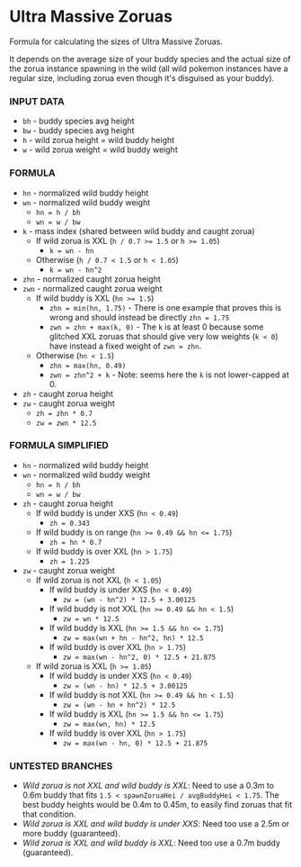 # Ultra Massive Zoruas

Formula for calculating the sizes of Ultra Massive Zoruas.

It depends on the average size of your buddy species and the actual size of the zorua instance spawning in the wild (all wild pokemon instances have a regular size, including zorua even though it's disguised as your buddy).

### INPUT DATA

- `bh` - buddy species avg height
- `bw` - buddy species avg height
- `h` - wild zorua height = wild buddy height
- `w` - wild zorua weight = wild buddy weight

### FORMULA

- `hn` - normalized wild buddy height
- `wn` - normalized wild buddy weight
  - `hn = h / bh`
  - `wn = w / bw`
- `k` - mass index (shared between wild buddy and caught zorua)
  - If wild zorua is XXL (`h / 0.7 >= 1.5` or `h >= 1.05`)
    - `k = wn - hn`
  - Otherwise (`h / 0.7 < 1.5` or `h < 1.05`)
    - `k = wn - hn^2`
- `zhn` - normalized caught zorua height
- `zwn` - normalized caught zorua weight
  - If wild buddy is XXL (`hn >= 1.5`)
    - `zhn = min(hn, 1.75)` - There is one example that proves this is wrong and should instead be directly `zhn = 1.75`
    - `zwn = zhn + max(k, 0)` - The `k` is at least 0 because some glitched XXL zoruas that should give very low weights (`k < 0`) have instead a fixed weight of `zwn = zhn`.
  - Otherwise (`hn < 1.5`)
    - `zhn = max(hn, 0.49)`
    - `zwn = zhn^2 + k` - Note: seems here the `k` is not lower-capped at 0.
- `zh` - caught zorua height
- `zw` - caught zorua weight
  - `zh = zhn * 0.7`
  - `zw = zwn * 12.5`

### FORMULA SIMPLIFIED

- `hn` - normalized wild buddy height
- `wn` - normalized wild buddy weight
  - `hn = h / bh`
  - `wn = w / bw`
- `zh` - caught zorua height
    - If wild buddy is under XXS (`hn < 0.49`)
      - `zh = 0.343`
    - If wild buddy is on range (`hn >= 0.49 && hn <= 1.75`)
      - `zh = hn * 0.7`
    - If wild buddy is over XXL (`hn > 1.75`)
      - `zh = 1.225`
- `zw` - caught zorua weight
  - If wild zorua is not XXL (`h < 1.05`)
    - If wild buddy is under XXS (`hn < 0.49`)
      - `zw = (wn - hn^2) * 12.5 + 3.00125`
    - If wild buddy is not XXL (`hn >= 0.49 && hn < 1.5`)
      - `zw = wn * 12.5`
    - If wild buddy is XXL (`hn >= 1.5 && hn <= 1.75`)
      - `zw = max(wn + hn - hn^2, hn) * 12.5`
    - If wild buddy is over XXL (`hn > 1.75`)
      - `zw = max(wn - hn^2, 0) * 12.5 + 21.875`
  - If wild zorua is XXL (`h >= 1.05`)
    - If wild buddy is under XXS (`hn < 0.49`)
      - `zw = (wn - hn) * 12.5 + 3.00125`
    - If wild buddy is not XXL (`hn >= 0.49 && hn < 1.5`)
      - `zw = (wn - hn + hn^2) * 12.5`
    - If wild buddy is XXL (`hn >= 1.5 && hn <= 1.75`)
      - `zw = max(wn, hn) * 12.5`
    - If wild buddy is over XXL (`hn > 1.75`)
      - `zw = max(wn - hn, 0) * 12.5 + 21.875`

### UNTESTED BRANCHES

- *Wild zorua is not XXL and wild buddy is XXL*: Need to use a 0.3m to 0.6m buddy that fits `1.5 < spawnZoruaHei / avgBuddyHei < 1.75`. The best buddy heights would be 0.4m to 0.45m, to easily find zoruas that fit that condition.
- *Wild zorua is XXL and wild buddy is under XXS*: Need too use a 2.5m or more buddy (guaranteed).
- *Wild zorua is XXL and wild buddy is XXL*: Need too use a 0.7m buddy (guaranteed).

